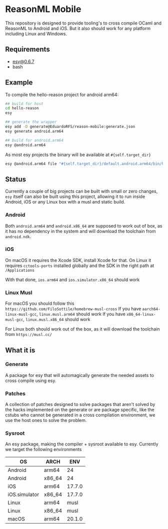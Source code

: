 # ReasonML Mobile

This repository is designed to provide tooling's to cross compile OCaml and ReasonML to Android and iOS. But it also should work for any platform including Linux and Windows.

## Requirements

- esy@0.6.7
- bash

## Example

To compile the hello-reason project for android arm64:

```sh
## build for host
cd hello-reason
esy

## generate the wrapper
esy add -D generate@EduardoRFS/reason-mobile:generate.json
esy generate android.arm64

## build for android.arm64
esy @android.arm64
```

As most esy projects the binary will be available at `#{self.target_dir}`

```sh
esy @android.arm64 file "#{self.target_dir}/default.android.arm64/bin/hello.exe"
```

## Status

Currently a couple of big projects can be built with small or zero changes, `esy` itself can also be built using this project, allowing it to run inside Android, iOS or any Linux box with a musl and static build.

### Android

Both `android.arm64` and `android.x86_64` are supposed to work out of box, as it has no dependency in the system and will download the toolchain from `android.ndk`.

### iOS

On macOS it requires the Xcode SDK, install Xcode for that.
On Linux it requires `cctools-ports` installed globally and the SDK in the right path at `/Applications`

With that done, `ios.arm64` and `ios.simulator.x86_64` should work

### Linux Musl

For macOS you should follow this `https://github.com/FiloSottile/homebrew-musl-cross`
If you have `aarch64-linux-musl-gcc`, `linux.musl.arm64` should work
If you have `x86_64-linux-musl-gcc`, `linux.musl.x86_64` should work

For Linux both should work out of the box, as it will download the toolchain from `https://musl.cc/`

## What it is

### Generate

A package for esy that will automagically generate the needed assets to cross compile using esy.

### Patches

A collection of patches designed to solve packages that aren't solved by the hacks implemented on the generate or are package specific, like the cstubs who cannot be generated in a cross compilation environment, we use the host ones to solve the problem.

### Sysroot

An esy package, making the compiler + sysroot available to esy. Currently we target the following environments

| OS            | ARCH   | ENV    |
| ------------- | ------ | ------ |
| Android       | arm64  | 24     |
| Android       | x86_64 | 24     |
| iOS           | arm64  | 17.7.0 |
| iOS.simulator | x86_64 | 17.7.0 |
| Linux         | arm64  | musl   |
| Linux         | x86_64 | musl   |
| macOS         | arm64  | 20.1.0 |
